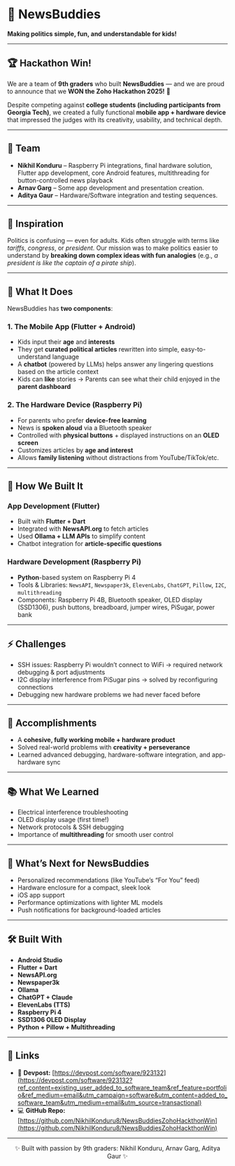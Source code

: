 # 📢 NewsBuddies  

**Making politics simple, fun, and understandable for kids!**  

---

## 🏆 Hackathon Win!  
We are a team of **9th graders** who built **NewsBuddies** — and we are proud to announce that we **WON the Zoho Hackathon 2025!** 🎉  

Despite competing against **college students (including participants from Georgia Tech)**, we created a fully functional **mobile app + hardware device** that impressed the judges with its creativity, usability, and technical depth.  

---

## 👥 Team  
- **Nikhil Konduru** – Raspberry Pi integrations, final hardware solution, Flutter app development, core Android features, multithreading for button-controlled news playback  
- **Arnav Garg** – Some app development and presentation creation.
- **Aditya Gaur** – Hardware/Software integration and testing sequences. 

---

## 🌟 Inspiration  
Politics is confusing — even for adults. Kids often struggle with terms like *tariffs*, *congress*, or *president*. Our mission was to make politics easier to understand by **breaking down complex ideas with fun analogies** (e.g., *a president is like the captain of a pirate ship*).  

---

## 📱 What It Does  
NewsBuddies has **two components**:  

### 1. **The Mobile App (Flutter + Android)**  
- Kids input their **age** and **interests**  
- They get **curated political articles** rewritten into simple, easy-to-understand language  
- A **chatbot** (powered by LLMs) helps answer any lingering questions based on the article context  
- Kids can **like** stories → Parents can see what their child enjoyed in the **parent dashboard**  

### 2. **The Hardware Device (Raspberry Pi)**  
- For parents who prefer **device-free learning**  
- News is **spoken aloud** via a Bluetooth speaker  
- Controlled with **physical buttons** + displayed instructions on an **OLED screen**  
- Customizes articles by **age and interest**  
- Allows **family listening** without distractions from YouTube/TikTok/etc.  

---

## 🔧 How We Built It  
### **App Development (Flutter)**  
- Built with **Flutter + Dart**  
- Integrated with **NewsAPI.org** to fetch articles  
- Used **Ollama + LLM APIs** to simplify content  
- Chatbot integration for **article-specific questions**  

### **Hardware Development (Raspberry Pi)**  
- **Python**-based system on Raspberry Pi 4  
- Tools & Libraries: `NewsAPI`, `Newspaper3k`, `ElevenLabs`, `ChatGPT`, `Pillow`, `I2C`, `multithreading`  
- Components: Raspberry Pi 4B, Bluetooth speaker, OLED display (SSD1306), push buttons, breadboard, jumper wires, PiSugar, power bank  

---

## ⚡ Challenges  
- SSH issues: Raspberry Pi wouldn’t connect to WiFi → required network debugging & port adjustments  
- I2C display interference from PiSugar pins → solved by reconfiguring connections  
- Debugging new hardware problems we had never faced before  

---

## 🏅 Accomplishments  
- A **cohesive, fully working mobile + hardware product**  
- Solved real-world problems with **creativity + perseverance**  
- Learned advanced debugging, hardware-software integration, and app-hardware sync  

---

## 📚 What We Learned  
- Electrical interference troubleshooting  
- OLED display usage (first time!)  
- Network protocols & SSH debugging  
- Importance of **multithreading** for smooth user control  

---

## 🚀 What’s Next for NewsBuddies  
- Personalized recommendations (like YouTube’s “For You” feed)  
- Hardware enclosure for a compact, sleek look  
- iOS app support  
- Performance optimizations with lighter ML models  
- Push notifications for background-loaded articles  

---

## 🛠️ Built With  
- **Android Studio**  
- **Flutter + Dart**  
- **NewsAPI.org**  
- **Newspaper3k**  
- **Ollama**  
- **ChatGPT + Claude**  
- **ElevenLabs (TTS)**  
- **Raspberry Pi 4**  
- **SSD1306 OLED Display**  
- **Python + Pillow + Multithreading**  

---

## 🔗 Links  
- 📖 **Devpost:** [https://devpost.com/software/923132](https://devpost.com/software/923132?ref_content=existing_user_added_to_software_team&ref_feature=portfolio&ref_medium=email&utm_campaign=software&utm_content=added_to_software_team&utm_medium=email&utm_source=transactional)  
- 💻 **GitHub Repo:** [https://github.com/NikhilKonduru8/NewsBuddiesZohoHackthonWin](https://github.com/NikhilKonduru8/NewsBuddiesZohoHackthonWin)  

---

<p align="center">✨ Built with passion by 9th graders: Nikhil Konduru, Arnav Garg, Aditya Gaur ✨</p>
